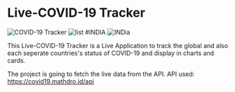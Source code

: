 # Live-COVID-19 Tracker
![COVID-19 Tracker](https://user-images.githubusercontent.com/59734745/85918517-23d9f500-b881-11ea-82ee-e058468540d2.PNG)
![list](https://user-images.githubusercontent.com/59734745/85918607-f80b3f00-b881-11ea-8dd9-120ec6593433.PNG)
#INDIA
![INDia](https://user-images.githubusercontent.com/59734745/85918701-b202ab00-b882-11ea-9d3d-349cd5ba019d.PNG)




This Live-COVID-19 Tracker is a Live Application to track the global and  also each seperate countries's status of COVID-19 and display in charts and cards.

The project is going to fetch the live data from the API.
API used: https://covid19.mathdro.id/api


